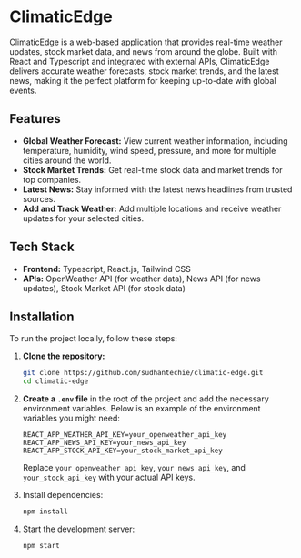 # ClimaticEdge

ClimaticEdge is a web-based application that provides real-time weather updates, stock market data, and news from around the globe. Built with React and Typescript and integrated with external APIs, ClimaticEdge delivers accurate weather forecasts, stock market trends, and the latest news, making it the perfect platform for keeping up-to-date with global events.

## Features

- **Global Weather Forecast:** View current weather information, including temperature, humidity, wind speed, pressure, and more for multiple cities around the world.
- **Stock Market Trends:** Get real-time stock data and market trends for top companies.
- **Latest News:** Stay informed with the latest news headlines from trusted sources.
- **Add and Track Weather:** Add multiple locations and receive weather updates for your selected cities.

## Tech Stack

- **Frontend:** Typescript, React.js, Tailwind CSS
- **APIs:** OpenWeather API (for weather data), News API (for news updates), Stock Market API (for stock data)

## Installation

To run the project locally, follow these steps:

1. **Clone the repository:**

   ```bash
   git clone https://github.com/sudhantechie/climatic-edge.git
   cd climatic-edge

2. **Create a `.env` file** in the root of the project and add the necessary environment variables. Below is an example of the environment variables you might need:

   ```
   REACT_APP_WEATHER_API_KEY=your_openweather_api_key
   REACT_APP_NEWS_API_KEY=your_news_api_key
   REACT_APP_STOCK_API_KEY=your_stock_market_api_key
   ```

   Replace `your_openweather_api_key`, `your_news_api_key`, and `your_stock_api_key` with your actual API keys.

3. Install dependencies:
   ```bash
   npm install
   ```

4. Start the development server:
   ```bash
   npm start
   ```

